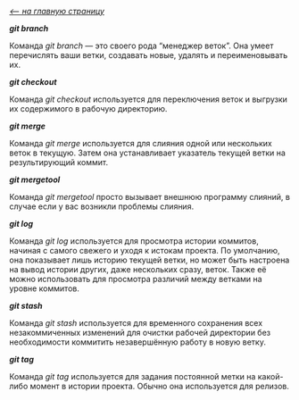 [*<-- на главную страницу*](./readme.md)

***git branch***

Команда *git branch* — это своего рода “менеджер веток”. Она умеет перечислять ваши ветки, создавать новые, удалять и переименовывать их.

***git checkout***

Команда *git checkout* используется для переключения веток и выгрузки их содержимого в рабочую директорию.

***git merge***

Команда *git merge* используется для слияния одной или нескольких веток в текущую. Затем она устанавливает указатель текущей ветки на результирующий коммит.

***git mergetool***

Команда *git mergetool* просто вызывает внешнюю программу слияний, в случае если у вас возникли проблемы слияния.

***git log***

Команда *git log* используется для просмотра истории коммитов, начиная с самого свежего и уходя к истокам проекта. По умолчанию, она показывает лишь историю текущей ветки, но может быть настроена на вывод истории других, даже нескольких сразу, веток. Также её можно использовать для просмотра различий между ветками на уровне коммитов.

***git stash***

Команда *git stash* используется для временного сохранения всех незакоммиченных изменений для очистки рабочей директории без необходимости коммитить незавершённую работу в новую ветку.

***git tag***

Команда *git tag* используется для задания постоянной метки на какой-либо момент в истории проекта. Обычно она используется для релизов.